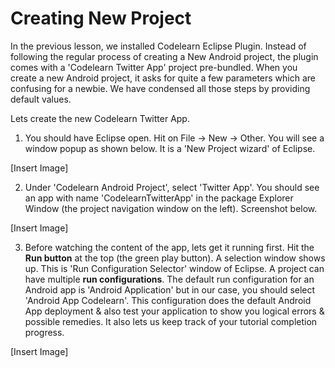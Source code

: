 # Creating New Project

In the previous lesson, we installed Codelearn Eclipse Plugin. Instead of following the regular process of creating a New Android project, the plugin comes with a 'Codelearn Twitter App' project pre-bundled. When you create a new Android project, it asks for quite a few parameters which are confusing for a newbie. We have condensed all those steps by providing default values. 

Lets create the new Codelearn Twitter App.

1. You should have Eclipse open. Hit on File -> New -> Other. You will see a window popup as shown below. It is a 'New Project wizard' of Eclipse. 

[Insert Image]

2. Under 'Codelearn Android Project', select 'Twitter App'. You should see an app with name 'CodelearnTwitterApp' in the package Explorer Window (the project navigation window on the left). Screenshot below. 

[Insert Image]

3. Before watching the content of the app, lets get it running first. Hit the **Run button** at the top (the green play button). A selection window shows up. This is 'Run Configuration Selector' window of Eclipse. A project can have multiple **run configurations**. The default run configuration for an Android app is 'Android Application' but in our case, you should select 'Android App Codelearn'. This configuration does the default Android App deployment & also test your application to show you logical errors & possible remedies. It also lets us keep track of your tutorial completion progress.

[Insert Image]
